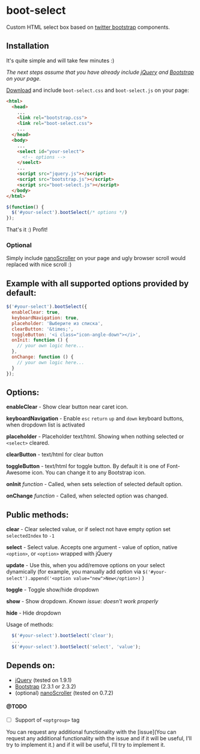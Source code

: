 boot-select
===========

Custom HTML select box based on [twitter bootstrap](https://github.com/twitter/bootstrap) components.

Installation
-----------
It's quite simple and will take few minutes :)

*The next steps assume that you have already include [jQuery](http://jquery.com) and [Bootstrap](https://github.com/twitter/bootstrap) on your page.*

[Download](https://github.com/mitris/boot-select/archive/master.zip) and include `boot-select.css` and `boot-select.js` on your page:
```html
<html>
  <head>
    ...
    <link rel="bootstrap.css">
    <link rel="boot-select.css">
    ...
  </head>
  <body>
    ...
    <select id="your-select">
      <!-- options -->
    </seelct>
    ...
    <script src="jquery.js"></script>
    <script src="bootstrap.js"></script>
    <script src="boot-select.js"></script>
  </body>
</html>
```
```javascript
$(function() {
  $('#your-select').bootSelect(/* options */)
});
```
That's it :) Profit!

### Optional
Simply include [nanoScroller](http://jamesflorentino.github.io/nanoScrollerJS/) on your page and ugly browser scroll would replaced with nice scroll :)


Example with all supported options provided by default:
-----------
```javascript
$('#your-select').bootSelect({
  enableClear: true,
  keyboardNavigation: true,
  placeholder: 'Выберите из списка',
  clearButton: '&times;',
  toggleButton: '<i class="icon-angle-down"></i>',
  onInit: function () {
    // your own logic here...
  },
  onChange: function () {
    // your own logic here...
  }
});
```
Options:
-----------
**enableClear** - Show clear button near caret icon.

**keyboardNavigation** - Enable `esc` `return` `up` and `down` keyboard buttons, when dropdown list is activated

**placeholder** - Placeholder text/html. Showing when nothing selected or `<select>` cleared.

**clearButton** - text/html for clear button

**toggleButton** - text/html for toggle button. By default it is one of Font-Awesome icon. You can change it to any Bootstrap icon.

**onInit** *function* - Called, when sets selection of selected default option.

**onChange** *function* - Called, when selected option was changed.

Public methods:
-----------
**clear** - Clear selected value, or if select not have empty option set `selectedIndex` to `-1`

**select** - Select value. Accepts one argument - value of option, native `<option>`, or `<option>` wrapped with jQuery

**update** - Use this, when you add/remove options on your select dynamically (for example, you manually add option via `$('#your-select').append('<option value="new">New</option>)` )

**toggle** - Toggle show/hide dropdown

**show** - Show dropdown. *Known issue: doesn't work properly*

**hide** - Hide dropdown


Usage of methods:
```javascript
  $('#your-select').bootSelect('clear');
  ...
  $('#your-select').bootSelect('select', 'value');
```

Depends on:
-----------
- [jQuery](http://jquery.com) (tested on 1.9.1)
- [Bootstrap](https://github.com/twitter/bootstrap) (2.3.1 or 2.3.2)
- (optional) [nanoScroller](http://jamesflorentino.github.io/nanoScrollerJS/) (tested on 0.7.2)


#### @TODO
- [ ] Support of `<optgroup>` tag

You can request any additional functionality with the [issue](You can request any additional functionality with the issue and if it will be useful, I'll try to implement it.) and if it will be useful, I'll try to implement it.
